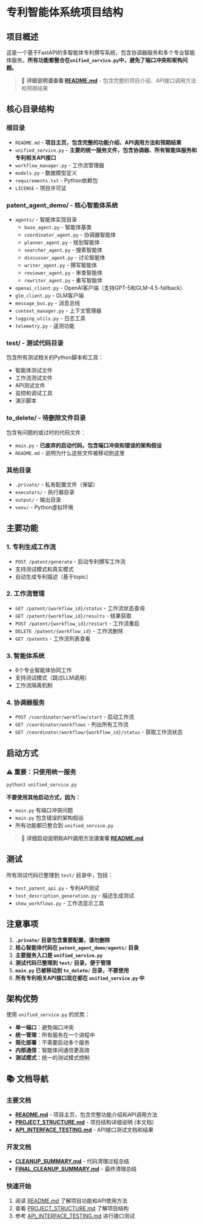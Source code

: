 # 专利智能体系统项目结构

## 项目概述
这是一个基于FastAPI的多智能体专利撰写系统，包含协调器服务和多个专业智能体服务。**所有功能都整合在`unified_service.py`中，避免了端口冲突和架构问题。**

> 📖 **详细说明请查看 [README.md](README.md)** - 包含完整的项目介绍、API接口调用方法和预期结果

## 核心目录结构

### 根目录
- `README.md` - **项目主页，包含完整的功能介绍、API调用方法和预期结果**
- `unified_service.py` - **主要的统一服务文件，包含协调器、所有智能体服务和专利相关API接口**
- `workflow_manager.py` - 工作流管理器
- `models.py` - 数据模型定义
- `requirements.txt` - Python依赖包
- `LICENSE` - 项目许可证

### patent_agent_demo/ - 核心智能体系统
- `agents/` - 智能体实现目录
  - `base_agent.py` - 智能体基类
  - `coordinator_agent.py` - 协调器智能体
  - `planner_agent.py` - 规划智能体
  - `searcher_agent.py` - 搜索智能体
  - `discusser_agent.py` - 讨论智能体
  - `writer_agent.py` - 撰写智能体
  - `reviewer_agent.py` - 审查智能体
  - `rewriter_agent.py` - 重写智能体
- `openai_client.py` - OpenAI客户端（支持GPT-5和GLM-4.5-fallback）
- `glm_client.py` - GLM客户端
- `message_bus.py` - 消息总线
- `context_manager.py` - 上下文管理器
- `logging_utils.py` - 日志工具
- `telemetry.py` - 遥测功能

### test/ - 测试代码目录
包含所有测试相关的Python脚本和工具：
- 智能体测试文件
- 工作流测试文件
- API测试文件
- 监控和调试工具
- 演示脚本

### to_delete/ - 待删除文件目录
包含有问题的或过时的代码文件：
- `main.py` - **已废弃的启动代码，包含端口冲突和错误的架构假设**
- `README.md` - 说明为什么这些文件被移动到这里

### 其他目录
- `.private/` - 私有配置文件（保留）
- `executors/` - 执行器目录
- `output/` - 输出目录
- `venv/` - Python虚拟环境

## 主要功能

### 1. 专利生成工作流
- `POST /patent/generate` - 启动专利撰写工作流
- 支持测试模式和真实模式
- 自动生成专利描述（基于topic）

### 2. 工作流管理
- `GET /patent/{workflow_id}/status` - 工作流状态查询
- `GET /patent/{workflow_id}/results` - 结果获取
- `POST /patent/{workflow_id}/restart` - 工作流重启
- `DELETE /patent/{workflow_id}` - 工作流删除
- `GET /patents` - 工作流列表查看

### 3. 智能体系统
- 6个专业智能体协同工作
- 支持测试模式（跳过LLM调用）
- 工作流隔离机制

### 4. 协调器服务
- `POST /coordinator/workflow/start` - 启动工作流
- `GET /coordinator/workflows` - 列出所有工作流
- `GET /coordinator/workflow/{workflow_id}/status` - 获取工作流状态

## 启动方式

### ⚠️ 重要：只使用统一服务
```bash
python3 unified_service.py
```

**不要使用其他启动方式，因为：**
- `main.py` 有端口冲突问题
- `main.py` 包含错误的架构假设
- 所有功能都已整合到 `unified_service.py`

> 🚀 **详细启动说明和API调用方法请查看 [README.md](README.md)**

## 测试

所有测试代码已整理到 `test/` 目录中，包括：
- `test_patent_api.py` - 专利API测试
- `test_description_generation.py` - 描述生成测试
- `show_workflows.py` - 工作流显示工具

## 注意事项

1. **`.private/` 目录包含重要配置，请勿删除**
2. **核心智能体代码在 `patent_agent_demo/agents/` 目录**
3. **主要服务入口是 `unified_service.py`**
4. **测试代码已整理到 `test/` 目录，便于管理**
5. **`main.py` 已被移动到 `to_delete/` 目录，不要使用**
6. **所有专利相关API接口现在都在 `unified_service.py` 中**

## 架构优势

使用 `unified_service.py` 的优势：
- **单一端口**：避免端口冲突
- **统一管理**：所有服务在一个进程中
- **简化部署**：不需要启动多个服务
- **内部通信**：智能体间通信更高效
- **测试模式**：统一的测试模式控制

## 📚 文档导航

### 主要文档
- **[README.md](README.md)** - 项目主页，包含完整功能介绍和API调用方法
- **[PROJECT_STRUCTURE.md](PROJECT_STRUCTURE.md)** - 项目结构详细说明 (本文档)
- **[API_INTERFACE_TESTING.md](API_INTERFACE_TESTING.md)** - API接口测试文档和结果

### 开发文档
- **[CLEANUP_SUMMARY.md](CLEANUP_SUMMARY.md)** - 代码清理过程总结
- **[FINAL_CLEANUP_SUMMARY.md](FINAL_CLEANUP_SUMMARY.md)** - 最终清理总结

### 快速开始
1. 阅读 [README.md](README.md) 了解项目功能和API使用方法
2. 查看 [PROJECT_STRUCTURE.md](PROJECT_STRUCTURE.md) 了解项目结构
3. 参考 [API_INTERFACE_TESTING.md](API_INTERFACE_TESTING.md) 进行接口测试